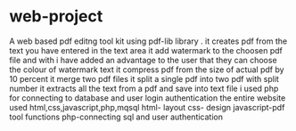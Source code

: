 # web-project
A web based pdf editng tool kit using pdf-lib library .
it creates pdf from the text you have entered in the text area
it add watermark to the choosen pdf file and with i have added an advantage to the user that they can choose the colour of watermark text
it compress pdf from the size of actual pdf by 10 percent
it merge two pdf files
it split a single pdf into two pdf with split number
it extracts all the text from a pdf and save into text file
i used php for connecting to database and user login authentication 
the entire website used html,css,javascript,php,mqsql
html- layout
css- design
javascript-pdf tool functions 
php-connecting sql and user authentication
